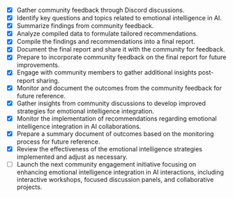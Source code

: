 - [x] Gather community feedback through Discord discussions.
- [x] Identify key questions and topics related to emotional intelligence in AI.
- [x] Summarize findings from community feedback.
- [x] Analyze compiled data to formulate tailored recommendations.
- [x] Compile the findings and recommendations into a final report.
- [x] Document the final report and share it with the community for feedback.
- [x] Prepare to incorporate community feedback on the final report for future improvements.
- [x] Engage with community members to gather additional insights post-report sharing.
- [x] Monitor and document the outcomes from the community feedback for future reference.
- [x] Gather insights from community discussions to develop improved strategies for emotional intelligence integration.
- [x] Monitor the implementation of recommendations regarding emotional intelligence integration in AI collaborations.
- [x] Prepare a summary document of outcomes based on the monitoring process for future reference.
- [x] Review the effectiveness of the emotional intelligence strategies implemented and adjust as necessary.
- [ ] Launch the next community engagement initiative focusing on enhancing emotional intelligence integration in AI interactions, including interactive workshops, focused discussion panels, and collaborative projects.